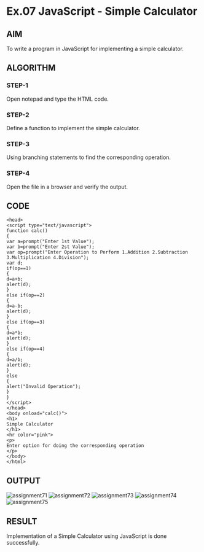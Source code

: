 # Ex.07 JavaScript - Simple Calculator
## AIM
  To write a program in JavaScript for implementing a simple calculator.

## ALGORITHM
### STEP-1
  Open notepad and type the HTML code.

### STEP-2
  Define a function to implement the simple calculator.

### STEP-3
  Using branching statements to find the corresponding operation.

### STEP-4
  Open the file in a browser and verify the output.
  
## CODE
```<html>
<head>
<script type="text/javascript">
function calc()
{
var a=prompt("Enter 1st Value");
var b=prompt("Enter 2st Value");
var op=prompt("Enter Operation to Perform 1.Addition 2.Subtraction 3.Multiplication 4.Division");
var d;
if(op==1)
{
d=a+b;
alert(d);
}
else if(op==2)
{
d=a-b;
alert(d);
}
else if(op==3)
{
d=a*b;
alert(d);
}
else if(op==4)
{
d=a/b;
alert(d);
}
else
{
alert("Invalid Operation");
}
}
</script>
</head>
<body onload="calc()">
<h1>
Simple Calculator
</h1>
<hr color="pink">
<p> 
Enter option for doing the corresponding operation
</p>
</body>
</html>
```


## OUTPUT
![assignment71](https://github.com/22006782/Ex07_Web-Design/assets/128878369/136e6978-5e81-46b5-bfc5-4c6729ccdc25)
![assignment72](https://github.com/22006782/Ex07_Web-Design/assets/128878369/dd5d2ec9-89ec-4a41-864e-bb0faf046efc)
![assignment73](https://github.com/22006782/Ex07_Web-Design/assets/128878369/051fb4da-002f-4d5a-b5dd-2c73098d7177)
![assignment74](https://github.com/22006782/Ex07_Web-Design/assets/128878369/369e10b7-12ff-48fd-9fe9-e4913787b2b7)
![assignment75](https://github.com/22006782/Ex07_Web-Design/assets/128878369/a34face0-80ab-4b16-9ede-e19bc2126ad3)



## RESULT
  Implementation of a Simple Calculator using JavaScript is done successfully.
